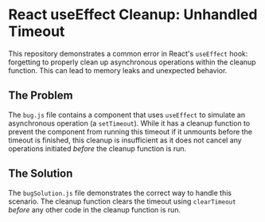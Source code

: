 # React useEffect Cleanup: Unhandled Timeout

This repository demonstrates a common error in React's `useEffect` hook: forgetting to properly clean up asynchronous operations within the cleanup function.  This can lead to memory leaks and unexpected behavior.

## The Problem

The `bug.js` file contains a component that uses `useEffect` to simulate an asynchronous operation (a `setTimeout`).  While it has a cleanup function to prevent the component from running this timeout if it unmounts before the timeout is finished, this cleanup is insufficient as it does not cancel any operations initiated *before* the cleanup function is run.

## The Solution

The `bugSolution.js` file demonstrates the correct way to handle this scenario. The cleanup function clears the timeout using `clearTimeout` *before* any other code in the cleanup function is run.